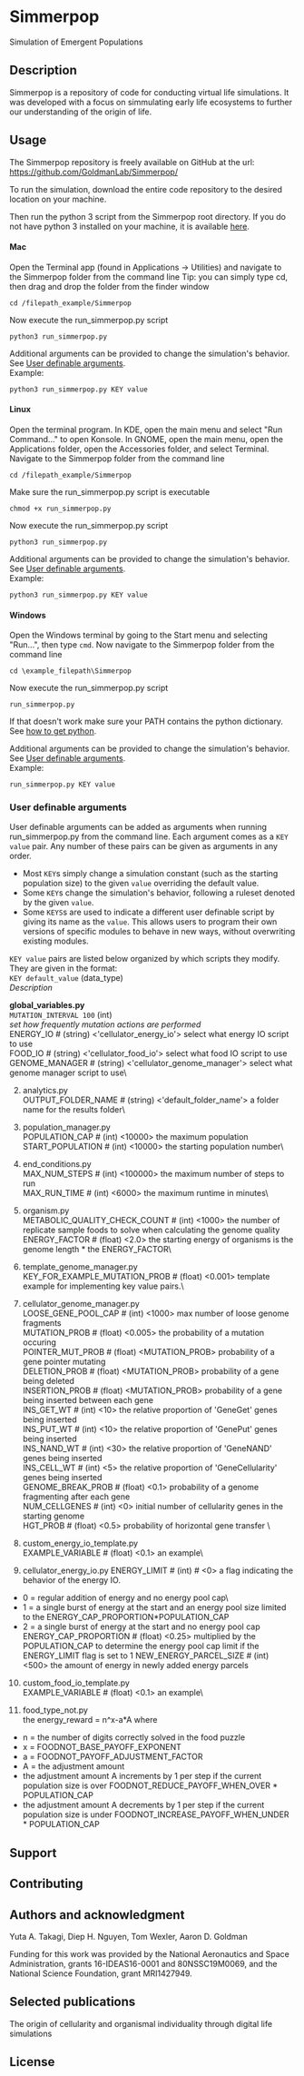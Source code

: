 # Simmerpop
Simulation of Emergent Populations

## Description
Simmerpop is a repository of code for conducting virtual life simulations. It was developed with a focus on simmulating early life ecosystems to further our understanding of the origin of life. 

## Usage
The Simmerpop repository is freely available on GitHub at the url: 
https://github.com/GoldmanLab/Simmerpop/

To run the simulation, download the entire code repository to the desired location on your machine. 

Then run the python 3 script from the Simmerpop root directory. 
If you do not have python 3 installed on your machine, it is available [here](https://www.python.org/downloads/).

#### Mac
Open the Terminal app (found in Applications -> Utilities) and navigate to the Simmerpop folder from the command line
Tip: you can simply type cd, then drag and drop the folder from the finder window
```
cd /filepath_example/Simmerpop
```
Now execute the run_simmerpop.py script
```
python3 run_simmerpop.py
```
Additional arguments can be provided to change the simulation's behavior. See [User definable arguments](#user-definable-arguments).  
Example:
```
python3 run_simmerpop.py KEY value
```

#### Linux
Open the terminal program. In KDE, open the main menu and select "Run Command..." to open Konsole. In GNOME, open the main menu, open the Applications folder, open the Accessories folder, and select Terminal. Navigate to the Simmerpop folder from the command line
```
cd /filepath_example/Simmerpop
```
Make sure the run_simmerpop.py script is executable
```
chmod +x run_simmerpop.py
```
Now execute the run_simmerpop.py script
```
python3 run_simmerpop.py
```
Additional arguments can be provided to change the simulation's behavior. See [User definable arguments](#user-definable-arguments).  
Example:
```
python3 run_simmerpop.py KEY value
```

#### Windows
Open the Windows terminal by going to the Start menu and selecting "Run...", then type ```cmd```. Now navigate to the Simmerpop folder from the command line
```
cd \example_filepath\Simmerpop
```
Now execute the run_simmerpop.py script
```
run_simmerpop.py
```
If that doesn't work make sure your PATH contains the python dictionary. See [how to get python](https://en.wikibooks.org/wiki/Python_Programming/Getting_Python).

Additional arguments can be provided to change the simulation's behavior. See [User definable arguments](#user-definable-arguments).  
Example:
```
run_simmerpop.py KEY value
```

### User definable arguments
User definable arguments can be added as arguments when running run_simmerpop.py from the command line. Each argument comes as a `KEY value` pair. Any number of these pairs can be given as arguments in any order. 
* Most `KEY`s simply change a simulation constant (such as the starting population size) to the given `value` overriding the default value. 
* Some `KEY`s change the simulation's behavior, following a ruleset denoted by the given `value`. 
* Some `KEYS`s are used to indicate a different user definable script by giving its name as the `value`. This allows users to program their own versions of specific modules to behave in new ways, without overwriting existing modules. 

`KEY value` pairs are listed below organized by which scripts they modify. They are given in the format:\
`KEY default_value` (data_type)\
*Description*


**global_variables.py**\
`MUTATION_INTERVAL 100` (int) \
*set how frequently mutation actions are performed*\
ENERGY_IO # (string) <'cellulator_energy_io'> select what energy IO script to use\
FOOD_IO # (string) <'cellulator_food_io'> select what food IO script to use\
GENOME_MANAGER # (string) <'cellulator_genome_manager'> select what genome manager script to use\

2. analytics.py\
OUTPUT_FOLDER_NAME # (string) <'default_folder_name'> a folder name for the results folder\

3. population_manager.py\
POPULATION_CAP # (int) <10000> the maximum population\
START_POPULATION # (int) <10000> the starting population number\

4. end_conditions.py\
MAX_NUM_STEPS # (int) <100000> the maximum number of steps to run\
MAX_RUN_TIME # (int) <6000> the maximum runtime in minutes\

5. organism.py\
METABOLIC_QUALITY_CHECK_COUNT # (int) <1000> the number of replicate sample foods to solve when calculating the genome quality\
ENERGY_FACTOR # (float) <2.0> the starting energy of organisms is the genome length * the ENERGY_FACTOR\

6. template_genome_manager.py\
KEY_FOR_EXAMPLE_MUTATION_PROB # (float) <0.001> template example for implementing key value pairs.\

7. cellulator_genome_manager.py\
LOOSE_GENE_POOL_CAP # (int) <1000> max number of loose genome fragments\
MUTATION_PROB # (float) <0.005> the probability of a mutation occuring \
POINTER_MUT_PROB # (float) <MUTATION_PROB> probability of a gene pointer mutating \
DELETION_PROB # (float) <MUTATION_PROB> probability of a gene being deleted \
INSERTION_PROB # (float) <MUTATION_PROB> probability of a gene being inserted between each gene \
INS_GET_WT # (int) <10> the relative proportion of 'GeneGet' genes being inserted\
INS_PUT_WT # (int) <10> the relative proportion of 'GenePut' genes being inserted\
INS_NAND_WT # (int) <30> the relative proportion of 'GeneNAND' genes being inserted\
INS_CELL_WT # (int) <5> the relative proportion of 'GeneCellularity' genes being inserted\
GENOME_BREAK_PROB # (float) <0.1> probability of a genome fragmenting after each gene\
NUM_CELLGENES # (int) <0> initial number of cellularity genes in the starting genome\
HGT_PROB # (float) <0.5> probability of horizontal gene transfer \

8. custom_energy_io_template.py\
EXAMPLE_VARIABLE # (float) <0.1> an example\

9. cellulator_energy_io.py
ENERGY_LIMIT 	# (int) # <0> a flag indicating the behavior of the energy IO. 
+ 0 = regular addition of energy and no energy pool cap\
+ 1 = a single burst of energy at the start and an energy pool size limited to the ENERGY_CAP_PROPORTION*POPULATION_CAP
+ 2 = a single burst of energy at the start and no energy pool cap \
ENERGY_CAP_PROPORTION # (float) <0.25> multiplied by the POPULATION_CAP to determine the energy pool cap limit if the ENERGY_LIMIT flag is set to 1
NEW_ENERGY_PARCEL_SIZE # (int) <500> the amount of energy in newly added energy parcels 

10. custom_food_io_template.py\
EXAMPLE_VARIABLE # (float) <0.1> an example\

11. food_type_not.py \
the energy_reward = n^x-a*A where 
+ n = the number of digits correctly solved in the food puzzle
+ x = FOODNOT_BASE_PAYOFF_EXPONENT
+ a = FOODNOT_PAYOFF_ADJUSTMENT_FACTOR
+ A = the adjustment amount
+ the adjustment amount A increments by 1 per step if the current population size is over FOODNOT_REDUCE_PAYOFF_WHEN_OVER * POPULATION_CAP
+ the adjustment amount A decrements by 1 per step if the current population size is under FOODNOT_INCREASE_PAYOFF_WHEN_UNDER * POPULATION_CAP



## Support

## Contributing

## Authors and acknowledgment
Yuta A. Takagi, Diep H. Nguyen, Tom Wexler, Aaron D. Goldman

Funding for this work was provided by the National Aeronautics and Space Administration, grants 16-IDEAS16-0001 and 80NSSC19M0069, and the National Science Foundation, grant MRI1427949.

## Selected publications
The origin of cellularity and organismal individuality through digital life simulations 

## License

